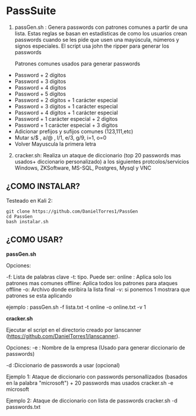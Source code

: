 
# PassSuite

 1. passGen.sh : Genera passwords con patrones comunes a partir de una
    lista. Estas  reglas se basan en estadísticas de como los usuarios 
    crean passwords  cuando se les pide que usen una mayúscula, números
    y signos especiales. El script usa john the ripper para generar los
    passwords 

    Patrones comunes usados para generar passwords

- Password + 2 dígitos
- Password + 3 dígitos
- Password + 4 dígitos
- Password + 5 dígitos
- Password + 2 dígitos + 1 carácter especial
- Password + 3 dígitos + 1 carácter especial
- Password + 4 dígitos + 1 carácter especial
- Password + 1 carácter especial + 2 digitos
- Password + 1 carácter especial + 3 digitos
- Adicionar prefijos y sufijos comunes (123,111,etc)
- Mutar s/$ , a/@ , l/1, e/3, g/9, i=1, o=0
- Volver Mayuscula la primera letra
    
 2. cracker.sh: Realiza un ataque de diccionario (top 20
    passwords mas usados+ diccionario personalizado) a los siguientes
    protcolos/servicios Windows, ZKSoftware, MS-SQL, Postgres, Mysql y
    VNC


## ¿COMO INSTALAR?

Testeado en Kali 2:

    git clone https://github.com/DanielTorres1/PassGen
    cd PassGen
    bash instalar.sh


## ¿COMO USAR?
**passGen.sh**

Opciones: 

-f: Lista de palabras clave
-t: tipo. Puede ser:
		online : Aplica solo los patrones mas comunes
		offline: Aplica todos los patrones para ataques offline
-o: Archivo donde esribira la lista final
-v: si ponemos 1 mostrara que patrones se esta aplicando

ejemplo :  passGen.sh -f lista.txt -t online -o online.txt -v 1


**cracker.sh**

Ejecutar el script en el directorio creado por lanscanner (https://github.com/DanielTorres1/lanscanner). 

Opciones: 
-e : Nombre de la empresa (Usado para generar diccionario de passwords)
 
-d :Diccionario de passwords a usar (opcional)

Ejemplo 1: Ataque de diccionario con passwords personallizados (basados en la palabra "microsoft") + 20 passwords mas usados
	cracker.sh -e microsoft

Ejemplo 2: Ataque de diccionario con lista de passwords
	cracker.sh -d passwords.txt

